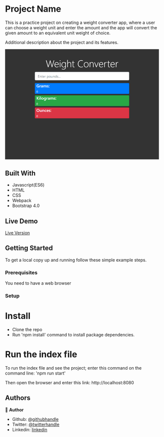 # Project Name

This is a practice project on creating a weight converter app, where a user can choose a weight unit and enter the amount and the app will convert the given amount to an equivalent unit weight of choice.


Additional description about the project and its features.

![screenshot](./dist/images/weightconverter.png)

## Built With

- Javascript(ES6)
- HTML
- CSS
- Webpack
- Bootstrap 4.0


## Live Demo

<a href="https://emmanuelkamala.github.io/WeightConverter/">Live Version</a>


## Getting Started

To get a local copy up and running follow these simple example steps.

### Prerequisites
You need to have a web browser


### Setup

# Install
- Clone the repo
- Run 'npm install' command to install package dependencies.

# Run the index file

To run the index file and see the project; enter this command on the command line:
'npm run start'

Then open the browser and enter this link:
http://localhost:8080

## Authors

👤 **Author**

- Github: [@githubhandle](https://github.com/emmanuelkamala)
- Twitter: [@twitterhandle](https://twitter.com/ejkamala)
- Linkedin: [linkedin](https://linkedin.com/in/emmanuelkamala)

